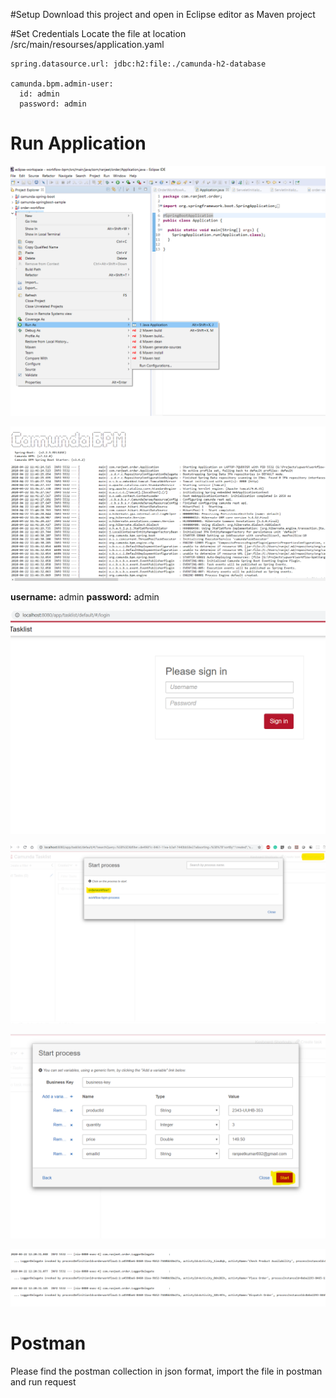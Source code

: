 ﻿﻿﻿﻿﻿#Setup
Download this project and open in Eclipse editor as Maven project

#Set Credentials
Locate the file at location /src/main/resourses/application.yaml

```
spring.datasource.url: jdbc:h2:file:./camunda-h2-database

camunda.bpm.admin-user:
  id: admin
  password: admin
```

# Run Application

![Run Image](/screenshots/run.png)


![Start Image](/screenshots/start.png)

**username:** admin
**password:** admin

![Login Image](/screenshots/open_login.png)


![Start Image](/screenshots/start_process.png)


![Var Image](/screenshots/start_variable.png)


![Log Image](/screenshots/workflow_log.png)

# Postman
Please find the postman collection in json format, import the file in postman and run request













